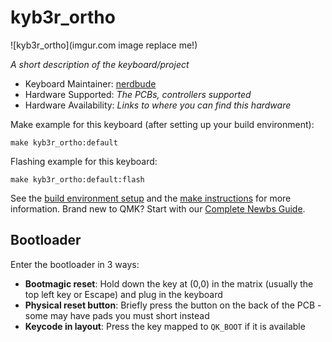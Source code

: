 # kyb3r_ortho

![kyb3r_ortho](imgur.com image replace me!)

*A short description of the keyboard/project*

* Keyboard Maintainer: [nerdbude](https://github.com/nerdbude)
* Hardware Supported: *The PCBs, controllers supported*
* Hardware Availability: *Links to where you can find this hardware*

Make example for this keyboard (after setting up your build environment):

    make kyb3r_ortho:default

Flashing example for this keyboard:

    make kyb3r_ortho:default:flash

See the [build environment setup](https://docs.qmk.fm/#/getting_started_build_tools) and the [make instructions](https://docs.qmk.fm/#/getting_started_make_guide) for more information. Brand new to QMK? Start with our [Complete Newbs Guide](https://docs.qmk.fm/#/newbs).

## Bootloader

Enter the bootloader in 3 ways:

* **Bootmagic reset**: Hold down the key at (0,0) in the matrix (usually the top left key or Escape) and plug in the keyboard
* **Physical reset button**: Briefly press the button on the back of the PCB - some may have pads you must short instead
* **Keycode in layout**: Press the key mapped to `QK_BOOT` if it is available
